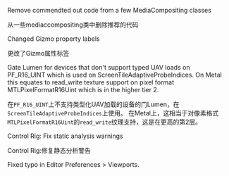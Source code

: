 Remove commendted out code from a few MediaCompositing classes

从一些mediaccompositing类中删除推荐的代码  

Changed Gizmo property labels

更改了Gizmo属性标签

Gate Lumen for devices that don't support typed UAV loads on PF_R16_UINT which is used on ScreenTileAdaptiveProbeIndices. On Metal this equates to read_write texture support on pixel format MTLPixelFormatR16Uint which is in the higher tier 2.

在`PF_R16_UINT`上不支持类型化UAV加载的设备的门Lumen，在`ScreenTileAdaptiveProbeIndices`上使用。 在Metal上，这相当于对像素格式`MTLPixelFormatR16Uint`的`read_write`纹理支持，这是在更高的第2层。  

Control Rig: Fix static analysis warnings

Control Rig:修复静态分析警告

Fixed typo in Editor Preferences > Viewports.

